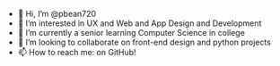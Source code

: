 - 👋 Hi, I’m @pbean720
- 👀 I’m interested in UX and Web and App Design and Development
- 🌱 I’m currently a senior learning Computer Science in college
- 💞️ I’m looking to collaborate on front-end design and python projects
- 📫 How to reach me: on GitHub!

<!---
pbean720/pbean720 is a ✨ special ✨ repository because its `README.md` (this file) appears on your GitHub profile.
You can click the Preview link to take a look at your changes.
--->
